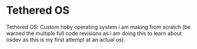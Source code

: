 # Tethered OS
 Tethered OS: Custom hoby operating system i am making from scratch (be warned the multiple full code revisions as i am doing this to learn about osdev as this is my first attempt at an actual os).
